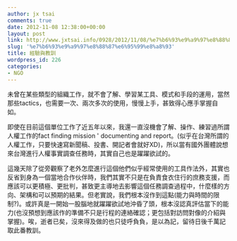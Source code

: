 ```yaml
---
author: jx tsai
comments: true
date: 2012-11-08 12:38:00+00:00
layout: post
link: http://www.jxtsai.info/0928/2012/11/08/%e7%b6%93%e9%a9%97%e8%88%87%e6%95%99%e8%a8%93/
slug: '%e7%b6%93%e9%a9%97%e8%88%87%e6%95%99%e8%a8%93'
title: 經驗與教訓
wordpress_id: 226
categories:
- NGO
---
```


未曾在某些類型的組織工作，就不會了解、學習某工具、模式和手段的運用，當然那些tactics，也需要一次、兩次多次的使用，慢慢上手，甚致得心應手掌握自如。  
  
即使在目前這個單位工作了近五年以來，我還一直沒機會了解、操作、練習過所謂人權工作的fact finding mission ' documenting and report。(似乎在台灣所謂的人權工作，只要快速寫新聞稿、投書、開記者會就好XD)，所以當有國外團體說想來台灣進行人權事實調查任務時，其實自己也是躍躍欲試的。  
  
這幾天除了從旁觀察了老外怎麼進行這個他們似乎經常使用的工具作法外，其實也反省到身為一個當地合作伙伴時，我們其實不只是在負責食衣住行的庶務支援，而應該可以更積極、更批判，甚致更主導地去影響這個任務調查過程中，什麼樣的方向、架構和可以預期的結果。但老實說，我們根本沒作到這點(能力與時間的限制?)。或許真是一開始一股腦地就躍躍欲試地沖昏了頭，根本沒認真評估當下的能力(也沒預想到應該作的準備不只是行程的連絡確認；更包括對訪問對像的介紹與掌握)。唉，逝者已矣，沒來得及做的也只徒呼負負，是以為記，留待日後千萬記取此番教訓。  


